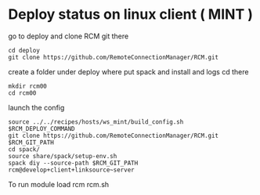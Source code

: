 # Deploy status on  linux client ( MINT )

go to deploy and clone RCM git there

    cd deploy
    git clone https://github.com/RemoteConnectionManager/RCM.git

create a folder under deploy where put spack and install and logs
cd there

    mkdir rcm00
    cd rcm00

launch the config

    source ../../recipes/hosts/ws_mint/build_config.sh
    $RCM_DEPLOY_COMMAND
    git clone https://github.com/RemoteConnectionManager/RCM.git $RCM_GIT_PATH
    cd spack/
    source share/spack/setup-env.sh 
    spack diy --source-path $RCM_GIT_PATH rcm@develop+client+linksource~server
    
To run
    module load rcm
    rcm.sh
    


